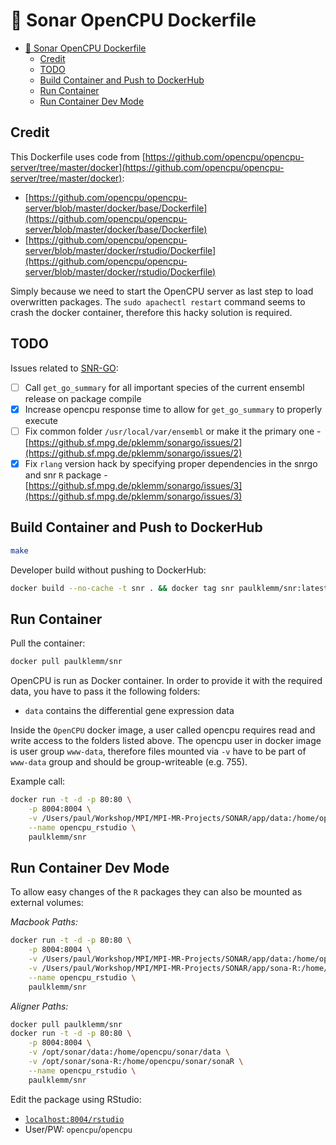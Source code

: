 # 🐳 Sonar OpenCPU Dockerfile

<!-- TOC -->

- [🐳 Sonar OpenCPU Dockerfile](#🐳-sonar-opencpu-dockerfile)
  - [Credit](#credit)
  - [TODO](#todo)
  - [Build Container and Push to DockerHub](#build-container-and-push-to-dockerhub)
  - [Run Container](#run-container)
  - [Run Container Dev Mode](#run-container-dev-mode)

<!-- /TOC -->

## Credit

This Dockerfile uses code from [https://github.com/opencpu/opencpu-server/tree/master/docker](https://github.com/opencpu/opencpu-server/tree/master/docker):

- [https://github.com/opencpu/opencpu-server/blob/master/docker/base/Dockerfile](https://github.com/opencpu/opencpu-server/blob/master/docker/base/Dockerfile)
- [https://github.com/opencpu/opencpu-server/blob/master/docker/rstudio/Dockerfile](https://github.com/opencpu/opencpu-server/blob/master/docker/rstudio/Dockerfile)

Simply because we need to start the OpenCPU server as last step to load overwritten packages. The `sudo apachectl restart` command seems to crash the docker container, therefore this hacky solution is required.

## TODO

Issues related to [SNR-GO](https://github.sf.mpg.de/pklemm/sonargo):

- [ ] Call `get_go_summary` for all important species of the current ensembl release on package compile
- [x] Increase opencpu response time to allow for `get_go_summary` to properly execute
- [ ] Fix common folder `/usr/local/var/ensembl` or make it the primary one - [https://github.sf.mpg.de/pklemm/sonargo/issues/2](https://github.sf.mpg.de/pklemm/sonargo/issues/2)
- [x] Fix `rlang` version hack by specifying proper dependencies in the snrgo and snr `R` package - [https://github.sf.mpg.de/pklemm/sonargo/issues/3](https://github.sf.mpg.de/pklemm/sonargo/issues/3)

## Build Container and Push to DockerHub

```bash
make
```

Developer build without pushing to DockerHub:

```bash
docker build --no-cache -t snr . && docker tag snr paulklemm/snr:latest
```

## Run Container

Pull the container:

```bash
docker pull paulklemm/snr
```

OpenCPU is run as Docker container. In order to provide it with the required data, you have to pass it the following folders:

- `data` contains the differential gene expression data

Inside the `OpenCPU` docker image, a user called opencpu requires read and write access to the folders listed above. The opencpu user in docker image is user group `www-data`, therefore files mounted via `-v` have to be part of `www-data` group and should be group-writeable (e.g. 755).

Example call:

```bash
docker run -t -d -p 80:80 \
    -p 8004:8004 \
    -v /Users/paul/Workshop/MPI/MPI-MR-Projects/SONAR/app/data:/home/opencpu/sonar/data \
    --name opencpu_rstudio \
    paulklemm/snr
```

## Run Container Dev Mode

To allow easy changes of the `R` packages they can also be mounted as external volumes:

*Macbook Paths:*

```bash
docker run -t -d -p 80:80 \
    -p 8004:8004 \
    -v /Users/paul/Workshop/MPI/MPI-MR-Projects/SONAR/app/data:/home/opencpu/sonar/data \
    -v /Users/paul/Workshop/MPI/MPI-MR-Projects/SONAR/app/sona-R:/home/opencpu/sonar/sonaR \
    --name opencpu_rstudio \
    paulklemm/snr
```

*Aligner Paths:*

```bash
docker pull paulklemm/snr
docker run -t -d -p 80:80 \
    -p 8004:8004 \
    -v /opt/sonar/data:/home/opencpu/sonar/data \
    -v /opt/sonar/sona-R:/home/opencpu/sonar/sonaR \
    --name opencpu_rstudio \
    paulklemm/snr
```

Edit the package using RStudio:

- [`localhost:8004/rstudio`](localhost:8004/rstudio)
- User/PW: `opencpu`/`opencpu`

